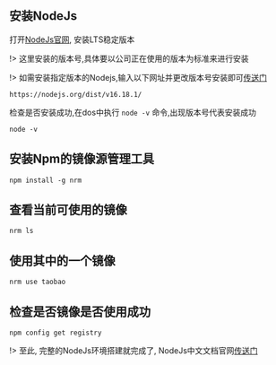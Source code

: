 ## 安装NodeJs

打开[NodeJs官网](https://nodejs.org), 安装LTS稳定版本

!> 这里安装的版本号,具体要以公司正在使用的版本为标准来进行安装

!> 如需安装指定版本的Nodejs,输入以下网址并更改版本号安装即可[传送门](https://nodejs.org/dist/v16.18.1/)

```text
https://nodejs.org/dist/v16.18.1/
```

检查是否安装成功,在dos中执行 `node -v` 命令,出现版本号代表安装成功

```shell
node -v 
```

## 安装Npm的镜像源管理工具

```shell
npm install -g nrm
```

## 查看当前可使用的镜像

```shell
nrm ls
```

## 使用其中的一个镜像 

```shell
nrm use taobao
```

## 检查是否镜像是否使用成功

```shell
npm config get registry
```

!> 至此, 完整的NodeJs环境搭建就完成了, NodeJs中文文档官网[传送门](https://www.nodeapp.cn/)

